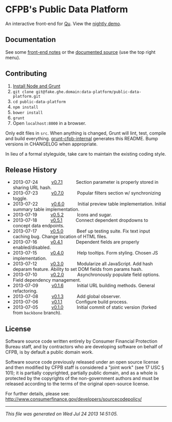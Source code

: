 # CFPB's Public Data Platform

An interactive front-end for [Qu](https://github.com/cfpb/qu). View the [nightly demo](https://fake.ghe.domain/pages/data-platform/public-data-platform/explore.html).

## Documentation

See some [front-end notes](https://fake.ghe.domain/data-platform/data-platform-docs/wiki/Front-End-Framework-Notes) or the [documented source](https://fake.ghe.domain/pages/data-platform/public-data-platform/docs/main.html) (use the top right menu).

## Contributing

1. [Install Node and Grunt](https://fake.ghe.domain/contolini/grunt-init-cfpb#prerequisites)
1. `git clone git@fake.ghe.domain:data-platform/public-data-platform.git`
1. `cd public-data-platform`
1. `npm install`
1. `bower install`
1. `grunt`
1. Open `localhost:8000` in a browser.

Only edit files in `src`. When anything is changed, Grunt will lint, test, compile and build everything. [grunt-cfpb-internal](https://fake.ghe.domain/contolini/grunt-cfpb-internal) generates this README. Bump versions in CHANGELOG when appropriate.

In lieu of a formal styleguide, take care to maintain the existing coding style.

## Release History

 * 2013-07-24   [v0.7.1](/tree/v0.7.1)   Section parameter is properly stored in sharing URL hash.
 * 2013-07-23   [v0.7.0](/tree/v0.7.0)   Popular filters section w/ synchronizing toggle.
 * 2013-07-22   [v0.6.0](/tree/v0.6.0)   Initial preview table implementation. Initial summary table implementation.
 * 2013-07-19   [v0.5.2](/tree/v0.5.2)   Icons and sugar.
 * 2013-07-18   [v0.5.1](/tree/v0.5.1)   Connect dependent dropdowns to concept data endpoints.
 * 2013-07-17   [v0.5.0](/tree/v0.5.0)   Beef up testing suite. Fix text input caching bug. Change location of HTML files.
 * 2013-07-16   [v0.4.1](/tree/v0.4.1)   Dependent fields are properly enabled/disabled.
 * 2013-07-15   [v0.4.0](/tree/v0.4.0)   Help tooltips. Form styling. Chosen JS implementation.
 * 2013-07-12   [v0.3.0](/tree/v0.3.0)   Modularize all JavaScript. Add hash deparam feature. Ability to set DOM fields from params hash.
 * 2013-07-10   [v0.2.0](/tree/v0.2.0)   Asynchronously populate field options. Field dependency management.
 * 2013-07-09   [v0.1.6](/tree/v0.1.6)   Initial URL building methods. General refactoring.
 * 2013-07-08   [v0.1.3](/tree/v0.1.3)   Add global observer.
 * 2013-07-06   [v0.1.1](/tree/v0.1.1)   Configure build process.
 * 2013-07-05   [v0.1.0](/tree/v0.1.0)   Initial commit of static version (forked from `backbone` branch).

## License

Software source code written entirely by Consumer Financial Protection Bureau staff, and by contractors who are developing software on behalf of CFPB, is by default a public domain work.

Software source code previously released under an open source license and then modified by CFPB staff is considered a "joint work" (see 17 USC § 101); it is partially copyrighted, partially public domain, and as a whole is protected by the copyrights of the non-government authors and must be released according to the terms of the original open-source license.

For further details, please see: http://www.consumerfinance.gov/developers/sourcecodepolicy/

---

*This file was generated on Wed Jul 24 2013 14:51:05.*
